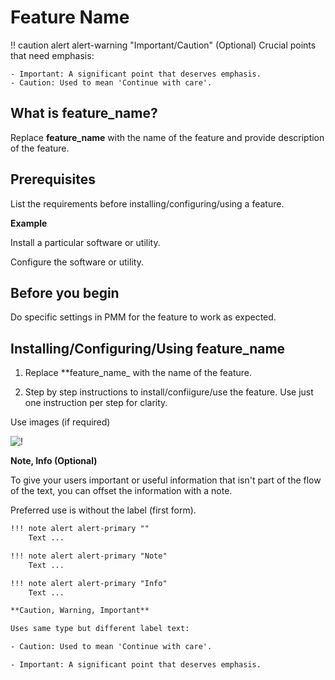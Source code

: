 
# Feature Name

!! caution alert alert-warning "Important/Caution" (Optional)
   Crucial points that need emphasis:

    - Important: A significant point that deserves emphasis.
    - Caution: Used to mean 'Continue with care'.

## What is feature_name?
Replace **feature_name** with the name of the feature and provide description of the feature.

## Prerequisites
List the requirements before installing/configuring/using a feature.

**Example**

Install a particular software or utility.

Configure the software or utility.

## Before you begin

Do specific settings in PMM for the feature to work as expected.


## Installing/Configuring/Using feature_name

1. Replace **feature_name_ with the name of the feature.

2. Step by step instructions to install/confiigure/use the feature. Use just one instruction per step for clarity.

 Use images (if required)

![!](../_images/image_name.png)


**Note, Info (Optional)**
 
To give your users important or useful information that isn't part of the flow of the text, you can offset the information with a note. 

Preferred use is without the label (first form).

```txt
!!! note alert alert-primary ""
    Text ...

!!! note alert alert-primary "Note"
    Text ...

!!! note alert alert-primary "Info"
    Text ...  

**Caution, Warning, Important**

Uses same type but different label text:

- Caution: Used to mean 'Continue with care'.

- Important: A significant point that deserves emphasis.